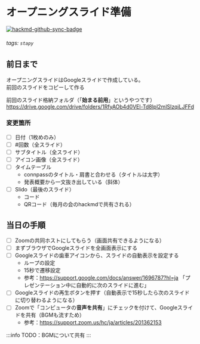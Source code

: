 # オープニングスライド準備

[![hackmd-github-sync-badge](https://hackmd.io/w5eUnVqNR4-cBiM3L0BSRw/badge)](https://hackmd.io/w5eUnVqNR4-cBiM3L0BSRw)

###### tags: `stapy`

## 前日まで

オープニングスライドはGoogleスライドで作成している。  
前回のスライドをコピーして作る

前回のスライド格納フォルダ（「**始まる前用**」というやつです）  
https://drive.google.com/drive/folders/1RfyAOb4d0VEl-Td8lpl2mlSIzqiLJFFd

### 変更箇所

- [ ] 日付（1枚めのみ）
- [ ] #回数（全スライド）
- [ ] サブタイトル（全スライド）
- [ ] アイコン画像（全スライド）
- [ ] タイムテーブル
  - connpassのタイトル・肩書と合わせる（タイトルは太字）
  - 発表概要から一文抜き出している（斜体）
- [ ] Slido（最後のスライド）
  - コード
  - QRコード（毎月の会のhackmdで共有される）

## 当日の手順

- [ ] Zoomの共同ホストにしてもらう（画面共有できるようになる）
- [ ] まずブラウザでGoogleスライドを全画面表示にする
- [ ] Googleスライドの歯車アイコンから、スライドの自動表示を設定する
  - ループの設定
  - 15秒で遷移設定
  - 参考：https://support.google.com/docs/answer/1696787?hl=ja 「プレゼンテーション中に自動的に次のスライドに進む」
- [ ] Googleスライドの再生ボタンを押す（自動表示で15秒したら次のスライドに切り替わるようになる）
- [ ] Zoomで「コンピュータの**音声を共有**」にチェックを付けて、Googleスライドを共有（BGMも流すため）
  - 参考：https://support.zoom.us/hc/ja/articles/201362153

:::info
TODO：BGMについて共有
:::
